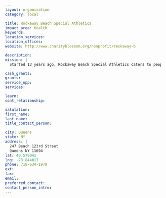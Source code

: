 ```yaml
---
layout: organization
category: local

title: Rockaway Beach Special Athletics
impact_area: Health
keywords: 
location_services: 
location_offices: 
website: http://www.charityblossom.org/nonprofit/rockaway-b

description: 
mission: |
  Started 13 years ago, Rockaway Beach Special Athletics caters to people of all ages who have mental disabilities. Typically, it has a higher population of young kids who are from the neighborhood and surrounding schools. This program runs specifically on a school-year schedule. Their program offers a once a week meet up in an auditorium where different types of athletic activities are offered. Throughout the year, various outside trips are planned such as going to baseball games, skiing, and kayaking. These trips vary year-to-year.

cash_grants: 
grants: 
service_opp: 
services: 

learn: 
cont_relationship: 

salutation: 
first_name: 
last_name: 
title_contact_person: 

city: Queens
state: NY
address: |
  247 Beach 123rd Street     
  Queens NY 11694
lat: 40.579041
lng: -73.844017
phone: 718-634-1970
ext: 
fax: 
email: 
preferred_contact: 
contact_person_intro: 
---
```

